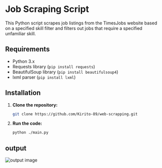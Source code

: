 # Job Scraping Script

This Python script scrapes job listings from the TimesJobs website based on a specified skill filter and filters out jobs that require a specified unfamiliar skill.

## Requirements

- Python 3.x
- Requests library (`pip install requests`)
- BeautifulSoup library (`pip install beautifulsoup4`)
- lxml parser (`pip install lxml`)

## Installation

1. **Clone the repository:**
   ```bash
   git clone https://github.com/Kirito-89/web-scrapping.git
2. **Run the code:**
   ```bash
   python ./main.py
   
## output
![output image](image.png)